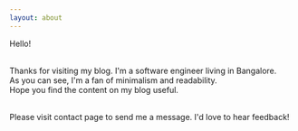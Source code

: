 ```yaml
---
layout: about
---
```


Hello!  <br><br>


Thanks for visiting my blog. I'm a software engineer living in Bangalore. <br>As you can see, I'm a fan of minimalism and readability. <br>Hope you find the content on my blog useful. <br> <br>




Please visit contact page to send me a message. I'd love to hear feedback!
   
